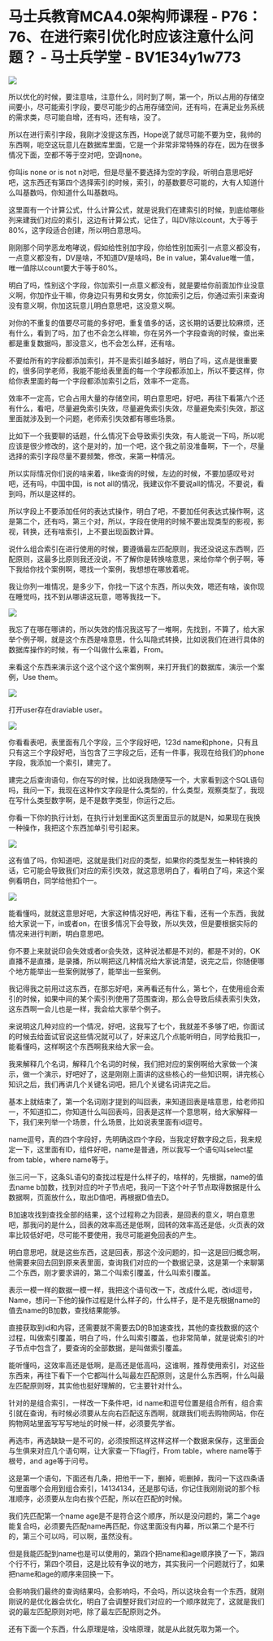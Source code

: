 # 马士兵教育MCA4.0架构师课程 - P76：76、在进行索引优化时应该注意什么问题？ - 马士兵学堂 - BV1E34y1w773

![](img/35c628692cd88886a6f465d4e96e77ce_0.png)

所以优化的时候，要注意啥，注意什么，同时到了啊，第一个，所以占用的存储空间要小，尽可能索引字段，要尽可能少的占用存储空间，还有吗，在满足业务系统的需求类，尽可能自增，还有吗，还有啥，没了。

所以在进行索引字段，我刚才没提这东西，Hope说了就尽可能不要为空，我帅的东西啊，呃空这玩意儿在数据库里面，它是一个非常非常特殊的存在，因为在很多情况下面，空都不等于空对吧，空调none。

你叫is none or is not n对吧，但是尽量不要选择为空的字段，听明白意思吧好吧，这东西还有第四个选择索引的时候，索引，的基数要尽可能的，大有人知道什么叫基数吗，你知道什么叫基数吗。

这里面有一个计算公式，什么计算公式，就是说我们在建索引的时候，到底给哪些列来建我们对应的索引，这边有计算公式，记住了，叫DV除以count，大于等于80%，这字段适合创建，所以明白意思吗。

刚刚那个同学恶龙咆哮说，假如给性别加字段，你给性别加索引一点意义都没有，一点意义都没有，DV是啥，不知道DV是啥吗，Be in value，第4value唯一值，唯一值除以count要大于等于80%。

明白了吗，性别这个字段，你加索引一点意义都没有，就是要给你前面加作业没意义啊，你加作业干嘛，你身边只有男和女男女，你加索引之后，你通过索引来查询没有意义啊，你加这玩意儿明白意思吧，这没意义啊。

对你的不重复的值要尽可能的多好吧，重复值多的话，这长期的话要比较麻烦，还有什么，看到了吗，加了也不会怎么样嘛，你在另外一个字段查询的时候，查出来都是重复数据吗，那没意义，也不会怎么样，还有啥。

不要给所有的字段都添加索引，并不是索引越多越好，明白了吗，这点是很重要的，很多同学老师，我能不能给表里面的每一个字段都添加上，所以不要这样，你给你表里面的每一个字段都添加索引之后，效率不一定高。

效率不一定高，它会占用大量的存储空间，明白意思吧，好吧，再往下看第六个还有什么，看吧，尽量避免索引失效，尽量避免索引失效，尽量避免索引失效，那这里面就涉及到一个问题，老师索引失效都有哪些场景。

比如下一个我要聊的话题，什么情况下会导致索引失效，有人能说一下吗，所以呢应该是很少修改的，这个是对的，加一个吧，这个我之前没准备啊，下一个，尽量选择的索引字段尽量不要频繁，修改，来第一种情况。

所以实际情况你们说的啥来着，like查询的时候，左边的时候，不要加感叹号对吧，还有吗，中国中国，is not all的情况，我建议你不要说all的情况，不要说，看到吗，所以是这样的。

所以字段上不要添加任何的表达式操作，明白了吧，不要加任何表达式操作啊，这是第二个，还有吗，第三个对，所以，字段在使用的时候不要出现类型的影视，影视，转换，还有啥索引，上不要出现函数计算。

说什么组合索引在进行使用的时候，要遵循最左匹配原则，我还没说这东西啊，匹配原则，这最多比原则我还没说，不了解你是转换啥意思，来给你举个例子啊，等下我给你找个案例啊，嗯找一个案例，我想想在哪放着呢。

我让你列一堆情况，是多少下，你找一下这个东西，所以失效，嗯还有啥，诶你现在睡觉吗，找不到从哪讲这玩意，嗯等我找一下。



![](img/35c628692cd88886a6f465d4e96e77ce_2.png)

我忘了在哪在哪讲的，所以失效的情况我这写了一堆啊，先找到，不算了，给大家举个例子啊，就是这个东西是啥意思，什么叫隐式转换，比如说我们在进行具体的数据库操作的时候，有一个叫做什么来着，From。

来看这个东西来演示这个这个这个这个案例啊，来打开我们的数据库，演示一个案例，Use them。

![](img/35c628692cd88886a6f465d4e96e77ce_4.png)

打开user存在draviable user。

![](img/35c628692cd88886a6f465d4e96e77ce_6.png)

你看看表吧，表里面有几个字段，三个字段好吧，123d name和phone，只有且只有这三个字段好吧，当包含了三字段之后，还有一件事，我现在给我们的phone字段，我添加一个索引，建完了。

建完之后查询语句，你在写的时候，比如说我随便写一个，大家看到这个SQL语句吗，我问一下，我现在这种作文字段是什么类型的，什么类型，观察类型了，我现在写什么类型数字啊，是不是数字类型，你运行之后。

你看一下你的执行计划，在执行计划里面K这页里面显示的就是N，如果现在我换一种操作，我把这个东西加单引号引起来。



![](img/35c628692cd88886a6f465d4e96e77ce_8.png)

这有值了吗，你知道吧，这就是我们对应的类型，如果你的类型发生一种转换的话，它可能会导致我们对应的索引失效，就这意思明白了，看明白了吗，来这个案例看明白，同学给他扣个一。



![](img/35c628692cd88886a6f465d4e96e77ce_10.png)

能看懂吗，就就这意思好吧，大家这种情况好吧，再往下看，还有一个东西，我就给大家说一下，in或者on，在很多情况下会导致，所以失效，但是要根据实际的情况来进行判断，明白意思吧。

你不要上来就说印会失效或者or会失效，这种说法都是不对的，都是不对的，OK直播不是直播，是录播，所以啊把这几种情况给大家说清楚，说完之后，你随便哪个地方能举出一些案例就够了，能举出一些案例。

我记得我之前用过这东西，在那忘好吧，来再看还有什么，第七个，在使用组合索引的时候，如果中间的某个索引列使用了范围查询，那么会导致后续表索引失效，这东西啊一会儿也是一样，我会给大家举个例子。

来说明这几种对应的一个情况，好吧，这我写了七个，我就差不多够了吧，你面试的时候去给面试官说这些情况就可以了，好来这几个点能听明白，同学给我扣一，能看懂吗，这样啊这个东西啊我来给大家一会。

我来解释几个名词，解释几个名词的时候，我们把对应的案例啊给大家做一个演示，做一个演示，好吧好了，这是刚刚上面讲的这些核心的一些知识啊，讲完核心知识之后，我们再讲几个关键名词吧，把几个关键名词讲完之后。

基本上就结束了，第一个名词刚才提到的叫回表，来知道回表是啥意思，给老师扣一，不知道扣二，你知道什么叫回表吗，回表是这样一个意思啊，给大家解释一下，我们来列举一个场景，什么场景，比如说表里面有id逗号。

name逗号，真的四个字段好，先明确这四个字段，当我定好数字段之后，我来规定一下，这里面有ID，组件好吧，name是普通，所以我写一个语句叫select星from table，where name等于。

张三问一下，这条SL语句的查找过程是什么样子的，啥样的，先根据，name的值去name b加数，找到对应的叶子节点吧，我问一下这个叶子节点取得数据是什么数据啊，页面放什么，取出D值吧，再根据D值去D。

B加速攻找到查找全部的结果，这个过程称之为回表，是回表的意义，明白意思吧，那我问的是什么，回表的效率高还是低啊，回转的效率高还是低，火页表的效率比较低好吧，尽可能不要使用，我尽可能避免回表的产生。

明白意思吧，就是这些东西，这是回表，那这个没问题的，扣一这是回归概念啊，他需要来回去回到原来表里面，查询我们对应的一个数据记录，这是第一个来聊第二个东西，刚才要求讲的，第二个叫索引覆盖，什么叫索引覆盖。

表示一模一样的数据一模一样，我把这个语句改一下，改成什么呢，改id逗号，Name，想问一下他的操作过程是什么样子的，什么样子，是不是先根据name的值去name的B加数，查找结果能够。

直接获取到id和内容，还需要就不需要去D的B加速查找，其他的查找数据的这个过程，叫做索引覆盖，明白了吗，什么叫索引覆盖，也非常简单，就是说索引的叶子节点中包含了，要查询的全部数据，是叫做索引覆盖。

能听懂吗，这效率高还是低啊，是高还是低高吗，这谁啊，推荐使用索引，对这些东西来，再往下看下一个它都叫什么叫最左匹配原则，这是什么东西啊，什么叫最左匹配原则呀，其实他也挺好理解的，它主要针对什么。

针对的是组合索引，一样改一下条件吧，id name和逗号位置是组合所有，组合索引就在查询，有时候必须要从左向右匹配这东西啊，就跟我们呃去购物网站，你在购物网站里面写写写地址的时候一样，必须要先学省。

再选市，再选缺缺一是不可的，必须按照这样这样这样一个数据来保存，这里面会与生俱来对应几个语句啊，让大家查一下flag行，From table，where name等于根号，and age等于问号。

这是第一个语句，下面还有几条，把他干一下，删掉，呃删掉，我问一下这四条语句里面哪个会用到组合索引，14134134，还是那句话，你记住我刚刚说的那个标准顺序，必须要从左向右挨个匹配，所以在匹配的时候。

我们先匹配第一个name age是不是符合这个顺序，所以是没问题的，第二个age能复合吗，必须要先匹配name再匹配，你这里面没有内幕，所以第二个是不行的，第三个可以吗，可以啊，虽然没有。

但是我能匹配到name也是可以使用的，第四个把name和age顺序换了一下，第四个行不行，第四个项目，这是比较有争议的地方，其实我问一个问题就行了，如果把name和age的顺序来回换一下。

会影响我们最终的查询结果吗，会影响吗，不会吗，所以这块会有一个东西，就刚刚说的是优化器会优化，明白了会调整好我们对应的一个顺序就完了，这就是我们说的最左匹配原则对吧，除了最左匹配原则之外。

还有下面一个东西，什么原理是啥，没啥原理，就是从此就先取为第一个。